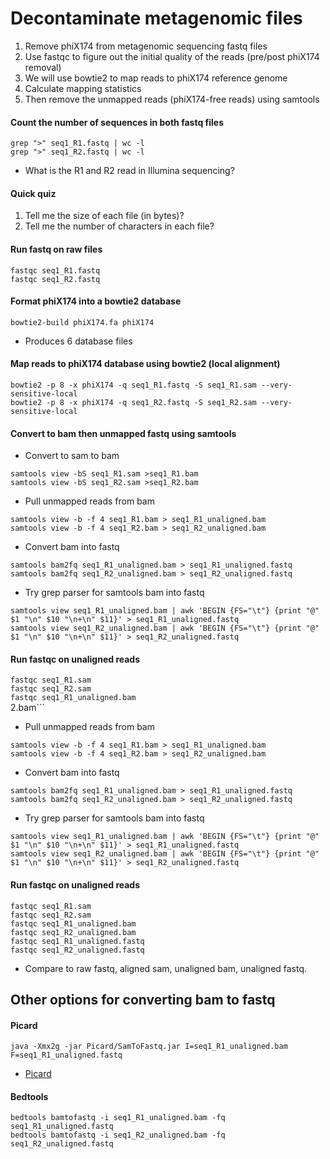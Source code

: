 # Decontaminate metagenomic files

1. Remove phiX174 from metagenomic sequencing fastq files
2. Use fastqc to figure out the initial quality of the reads (pre/post phiX174 removal)
2. We will use bowtie2 to map reads to phiX174 reference genome
3. Calculate mapping statistics
4. Then remove the unmapped reads (phiX174-free reads) using samtools

#### Count the number of sequences in both fastq files

```grep ">" seq1_R1.fastq | wc -l```<br/>
```grep ">" seq1_R2.fastq | wc -l```

- What is the R1 and R2 read in Illumina sequencing?

#### Quick quiz
1. Tell me the size of each file (in bytes)?
2. Tell me the number of characters in each file?

#### Run fastq on raw files

```fastqc seq1_R1.fastq```<br/>
```fastqc seq1_R2.fastq```

#### Format phiX174 into a bowtie2 database

```bowtie2-build phiX174.fa phiX174```

- Produces 6 database files

#### Map reads to phiX174 database using bowtie2 (local alignment)

```bowtie2 -p 8 -x phiX174 -q seq1_R1.fastq -S seq1_R1.sam --very-sensitive-local```<br/>
```bowtie2 -p 8 -x phiX174 -q seq1_R2.fastq -S seq1_R2.sam --very-sensitive-local```

#### Convert to bam then unmapped fastq using samtools

- Convert to sam to bam

```samtools view -bS seq1_R1.sam >seq1_R1.bam```<br/>
```samtools view -bS seq1_R2.sam >seq1_R2.bam```

- Pull unmapped reads from bam

```samtools view -b -f 4 seq1_R1.bam > seq1_R1_unaligned.bam```<br/>
```samtools view -b -f 4 seq1_R2.bam > seq1_R2_unaligned.bam```

- Convert bam into fastq

```samtools bam2fq seq1_R1_unaligned.bam > seq1_R1_unaligned.fastq```<br/>
```samtools bam2fq seq1_R2_unaligned.bam > seq1_R2_unaligned.fastq```

- Try grep parser for samtools bam into fastq

```samtools view seq1_R1_unaligned.bam | awk 'BEGIN {FS="\t"} {print "@" $1 "\n" $10 "\n+\n" $11}' > seq1_R1_unaligned.fastq```<br/>
```samtools view seq1_R2_unaligned.bam | awk 'BEGIN {FS="\t"} {print "@" $1 "\n" $10 "\n+\n" $11}' > seq1_R2_unaligned.fastq```

#### Run fastqc on unaligned reads

```fastqc seq1_R1.sam```<br/>
```fastqc seq1_R2.sam```<br/>
```fastqc seq1_R1_unaligned.bam```<br/>2.bam```

- Pull unmapped reads from bam

```samtools view -b -f 4 seq1_R1.bam > seq1_R1_unaligned.bam```<br/>
```samtools view -b -f 4 seq1_R2.bam > seq1_R2_unaligned.bam```

- Convert bam into fastq

```samtools bam2fq seq1_R1_unaligned.bam > seq1_R1_unaligned.fastq```<br/>
```samtools bam2fq seq1_R2_unaligned.bam > seq1_R2_unaligned.fastq```

- Try grep parser for samtools bam into fastq

```samtools view seq1_R1_unaligned.bam | awk 'BEGIN {FS="\t"} {print "@" $1 "\n" $10 "\n+\n" $11}' > seq1_R1_unaligned.fastq```<br/>
```samtools view seq1_R2_unaligned.bam | awk 'BEGIN {FS="\t"} {print "@" $1 "\n" $10 "\n+\n" $11}' > seq1_R2_unaligned.fastq```

#### Run fastqc on unaligned reads

```fastqc seq1_R1.sam```<br/>
```fastqc seq1_R2.sam```<br/>
```fastqc seq1_R1_unaligned.bam```<br/>
```fastqc seq1_R2_unaligned.bam```<br/>
```fastqc seq1_R1_unaligned.fastq```<br/>
```fastqc seq1_R2_unaligned.fastq```

- Compare to raw fastq, aligned sam, unaligned bam, unaligned fastq.

## Other options for converting bam to fastq

#### Picard 
```java -Xmx2g -jar Picard/SamToFastq.jar I=seq1_R1_unaligned.bam F=seq1_R1_unaligned.fastq```<br/>
- [Picard](http://broadinstitute.github.io/picard/command-line-overview.html#SamToFastq)

#### Bedtools
```bedtools bamtofastq -i seq1_R1_unaligned.bam -fq seq1_R1_unaligned.fastq```<br/>
```bedtools bamtofastq -i seq1_R2_unaligned.bam -fq seq1_R2_unaligned.fastq```<br/>
